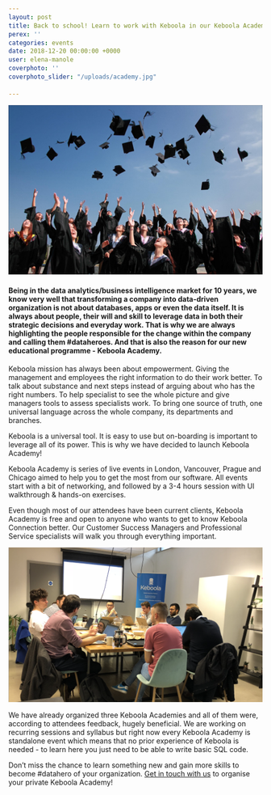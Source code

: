 ```yaml
---
layout: post
title: Back to school! Learn to work with Keboola in our Keboola Academy!
perex: ''
categories: events
date: 2018-12-20 00:00:00 +0000
user: elena-manole
coverphoto: ''
coverphoto_slider: "/uploads/academy.jpg"

---
```

![](/uploads/w67mHhdJo6BqfcWw2dAgBedIAZ2Z7-ijJLnapEV5Thb8FSRmUCSEfqpJhoEXnc8TMqovvvJ-L0FOHH4J7EaGcu0y-hY0BxxuI3RhXlkrMN989NgU2SpKIREMMOGMNq3G5R980TLb.jpeg)

#### **Being in the data analytics/business intelligence market for 10 years, we know very well that transforming a company into data-driven organization is not about databases, apps or even the data itself. It is always about people, their will and skill to leverage data in both their strategic decisions and everyday work. That is why we are always highlighting the people responsible for the change within the company and calling them #dataheroes. And that is also the reason for our new educational programme - Keboola Academy.**

Keboola mission has always been about empowerment. Giving the management and employees the right information to do their work better. To talk about substance and next steps instead of arguing about who has the right numbers. To help specialist to see the whole picture and give managers tools to assess specialists work. To bring one source of truth, one universal language across the whole company, its departments and branches.

Keboola is a universal tool. It is easy to use but on-boarding is important to leverage all of its power. This is why we have decided to launch Keboola Academy!

Keboola Academy is series of live events in London, Vancouver, Prague and Chicago aimed to help you to get the most from our software. All events start with a bit of networking, and followed by a 3-4 hours session with UI walkthrough & hands-on exercises.

Even though most of our attendees have been current clients, Keboola Academy is free and open to anyone who wants to get to know Keboola Connection better. Our Customer Success Managers and Professional Service specialists will walk you through everything important.

![](/uploads/JKt0nUHgE5G39Ffs9vSUNW0-qZ2WSm39L2LyBH_S6PNH8cXyBya2KiSZYWeaMyS9nQSet0JN5bNupIpXI-jL6iOXxIYf0Zp8FHfkeryBjEo-43k7nUuosnXL0JedhfQjPZXRxPZ8.png)

We have already organized three Keboola Academies and all of them were, according to attendees feedback, hugely beneficial. We are working on recurring sessions and syllabus but right now every Keboola Academy is standalone event which means that no prior experience of Keboola is needed - to learn here you just need to be able to write basic SQL code.

Don’t miss the chance to learn something new and gain more skills to become #datahero of your organization. [Get in touch with us](contactus@keboola.com) to organise your private Keboola Academy!